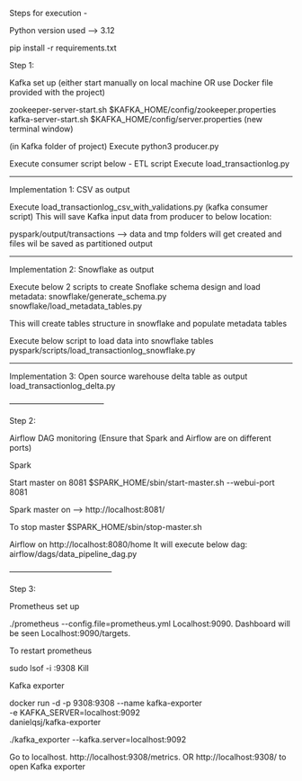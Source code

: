 Steps for execution -

Python version used --> 3.12

pip install -r requirements.txt

Step 1:

Kafka set up (either start manually on local machine OR use Docker file provided with the project)

zookeeper-server-start.sh $KAFKA_HOME/config/zookeeper.properties
kafka-server-start.sh $KAFKA_HOME/config/server.properties
(new terminal window)

(in Kafka folder of project)
Execute python3 producer.py


Execute consumer script below - ETL script
Execute load_transactionlog.py

---------


Implementation 1: CSV as output

Execute load_transactionlog_csv_with_validations.py (kafka consumer script)
This will save Kafka input data from producer to below location:

pyspark/output/transactions  --> data and tmp folders will get created and files wil be saved as partitioned output

----------------
Implementation 2: Snowflake as output

Execute below 2 scripts to create Snoflake schema design and load metadata:
snowflake/generate_schema.py
snowflake/load_metadata_tables.py

This will create tables structure in snowflake and populate metadata tables

Execute below script to load data into snowflake tables
pyspark/scripts/load_transactionlog_snowflake.py

--------------

Implementation 3: Open source warehouse delta table as output
load_transactionlog_delta.py



————————————

Step 2:

Airflow DAG monitoring
(Ensure that Spark and Airflow are on different ports)


Spark

Start master on 8081
 $SPARK_HOME/sbin/start-master.sh --webui-port 8081

Spark master on —> http://localhost:8081/


To stop master
$SPARK_HOME/sbin/stop-master.sh


Airflow on
	http://localhost:8080/home
It will execute below dag:
airflow/dags/data_pipeline_dag.py

—————————————

Step 3:

Prometheus set up


./prometheus --config.file=prometheus.yml
Localhost:9090.  Dashboard will be seen
Localhost:9090/targets.


To restart prometheus

sudo lsof -i :9308
Kill <PID>


Kafka exporter

docker run -d -p 9308:9308 --name kafka-exporter \
  -e KAFKA_SERVER=localhost:9092 \
  danielqsj/kafka-exporter

./kafka_exporter --kafka.server=localhost:9092


Go to localhost.  http://localhost:9308/metrics.  OR http://localhost:9308/ to open Kafka exporter



